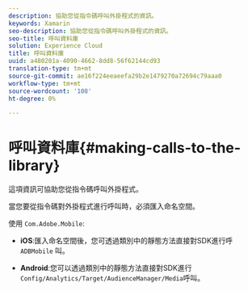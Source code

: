 ```yaml
---
description: 協助您從指令碼呼叫外掛程式的資訊。
keywords: Xamarin
seo-description: 協助您從指令碼呼叫外掛程式的資訊。
seo-title: 呼叫資料庫
solution: Experience Cloud
title: 呼叫資料庫
uuid: a480201a-4090-4662-8dd8-56f62144cd93
translation-type: tm+mt
source-git-commit: ae16f224eeaeefa29b2e1479270a72694c79aaa0
workflow-type: tm+mt
source-wordcount: '108'
ht-degree: 0%

---
```



# 呼叫資料庫{#making-calls-to-the-library}

這項資訊可協助您從指令碼呼叫外掛程式。

當您要從指令碼對外掛程式進行呼叫時，必須匯入命名空間。

使用 `Com.Adobe.Mobile`:

* **iOS**:匯入命名空間後，您可透過類別中的靜態方法直接對SDK進行呼 `ADBMobile` 叫。

* **Android**:您可以透過類別中的靜態方法直接對SDK進行 `Config/Analytics/Target/AudienceManager/Media`呼叫。

